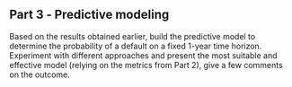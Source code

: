 ## Part 3 ‐ Predictive modeling
Based on the results obtained earlier, build the predictive model to determine the probability of a default on a fixed 1-year time horizon. Experiment with different approaches and present the most suitable and effective model (relying on the metrics from Part 2), give a few comments on the outcome.